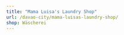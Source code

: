 ```yaml
---
title: "Mama Luisa's Laundry Shop"
url: /davao-city/mama-luisas-laundry-shop/
shop: Wäscherei
---
```


